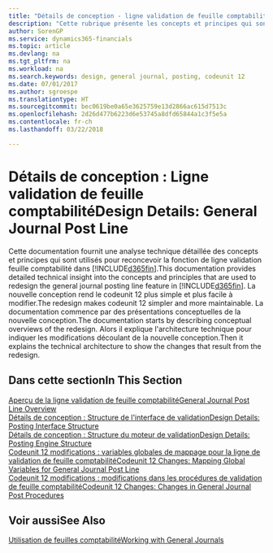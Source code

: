 ```yaml
---
title: "Détails de conception - ligne validation de feuille comptabilité | Microsoft Docs"
description: "Cette rubrique présente les concepts et principes qui sont utilisés pour reconcevoir la fonction de ligne validation feuille comptabilité dans Finance and Operations, Business edition."
author: SorenGP
ms.service: dynamics365-financials
ms.topic: article
ms.devlang: na
ms.tgt_pltfrm: na
ms.workload: na
ms.search.keywords: design, general journal, posting, codeunit 12
ms.date: 07/01/2017
ms.author: sgroespe
ms.translationtype: HT
ms.sourcegitcommit: bec0619be0a65e3625759e13d2866ac615d7513c
ms.openlocfilehash: 2d26d477b6223d6e53745a8dfd65844a1c3f5e5a
ms.contentlocale: fr-ch
ms.lasthandoff: 03/22/2018

---
```

# <a name="design-details-general-journal-post-line"></a><span data-ttu-id="954f9-103">Détails de conception : Ligne validation de feuille comptabilité</span><span class="sxs-lookup"><span data-stu-id="954f9-103">Design Details: General Journal Post Line</span></span>
<span data-ttu-id="954f9-104">Cette documentation fournit une analyse technique détaillée des concepts et principes qui sont utilisés pour reconcevoir la fonction de ligne validation feuille comptabilité dans [!INCLUDE[d365fin](includes/d365fin_md.md)].</span><span class="sxs-lookup"><span data-stu-id="954f9-104">This documentation provides detailed technical insight into the concepts and principles that are used to redesign the general journal posting line feature in [!INCLUDE[d365fin](includes/d365fin_md.md)].</span></span> <span data-ttu-id="954f9-105">La nouvelle conception rend le codeunit 12 plus simple et plus facile à modifier.</span><span class="sxs-lookup"><span data-stu-id="954f9-105">The redesign makes codeunit 12 simpler and more maintainable.</span></span> <span data-ttu-id="954f9-106">La documentation commence par des présentations conceptuelles de la nouvelle conception.</span><span class="sxs-lookup"><span data-stu-id="954f9-106">The documentation starts by describing conceptual overviews of the redesign.</span></span> <span data-ttu-id="954f9-107">Alors il explique l'architecture technique pour indiquer les modifications découlant de la nouvelle conception.</span><span class="sxs-lookup"><span data-stu-id="954f9-107">Then it explains the technical architecture to show the changes that result from the redesign.</span></span>  

## <a name="in-this-section"></a><span data-ttu-id="954f9-108">Dans cette section</span><span class="sxs-lookup"><span data-stu-id="954f9-108">In This Section</span></span>  
[<span data-ttu-id="954f9-109">Aperçu de la ligne validation de feuille comptabilité</span><span class="sxs-lookup"><span data-stu-id="954f9-109">General Journal Post Line Overview</span></span>](design-details-general-journal-post-line-overview.md)  
[<span data-ttu-id="954f9-110">Détails de conception : Structure de l'interface de validation</span><span class="sxs-lookup"><span data-stu-id="954f9-110">Design Details: Posting Interface Structure</span></span>](design-details-posting-interface-structure.md)  
[<span data-ttu-id="954f9-111">Détails de conception : Structure du moteur de validation</span><span class="sxs-lookup"><span data-stu-id="954f9-111">Design Details: Posting Engine Structure</span></span>](design-details-posting-engine-structure.md)  
[<span data-ttu-id="954f9-112">Codeunit 12 modifications : variables globales de mappage pour la ligne de validation de feuille comptabilité</span><span class="sxs-lookup"><span data-stu-id="954f9-112">Codeunit 12 Changes: Mapping Global Variables for General Journal Post Line</span></span>](design-details-codeunit-12-changes-mapping-global-variables-for-general-journal-post-line.md)  
[<span data-ttu-id="954f9-113">Codeunit 12 modifications : modifications dans les procédures de validation de feuille comptabilité</span><span class="sxs-lookup"><span data-stu-id="954f9-113">Codeunit 12 Changes: Changes in General Journal Post Procedures</span></span>](design-details-codeunit-12-changes-changes-in-general-journal-post-procedures.md)  

## <a name="see-also"></a><span data-ttu-id="954f9-114">Voir aussi</span><span class="sxs-lookup"><span data-stu-id="954f9-114">See Also</span></span>  
[<span data-ttu-id="954f9-115">Utilisation de feuilles comptabilité</span><span class="sxs-lookup"><span data-stu-id="954f9-115">Working with General Journals</span></span>](ui-work-general-journals.md)

